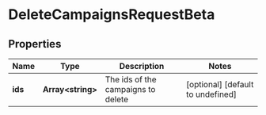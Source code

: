 # DeleteCampaignsRequestBeta

## Properties

Name | Type | Description | Notes
------------ | ------------- | ------------- | -------------
**ids** | **Array&lt;string&gt;** | The ids of the campaigns to delete | [optional] [default to undefined]

